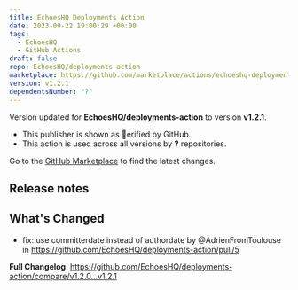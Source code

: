```yaml
---
title: EchoesHQ Deployments Action
date: 2023-09-22 19:00:29 +00:00
tags:
  - EchoesHQ
  - GitHub Actions
draft: false
repo: EchoesHQ/deployments-action
marketplace: https://github.com/marketplace/actions/echoeshq-deployments-action
version: v1.2.1
dependentsNumber: "?"
---
```



Version updated for **EchoesHQ/deployments-action** to version **v1.2.1**.
- This publisher is shown as erified by GitHub.
- This action is used across all versions by **?** repositories.

Go to the [GitHub Marketplace](https://github.com/marketplace/actions/echoeshq-deployments-action) to find the latest changes.

## Release notes

## What's Changed
* fix: use committerdate instead of authordate by @AdrienFromToulouse in https://github.com/EchoesHQ/deployments-action/pull/5


**Full Changelog**: https://github.com/EchoesHQ/deployments-action/compare/v1.2.0...v1.2.1
